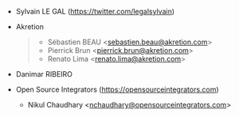- Sylvain LE GAL (<https://twitter.com/legalsylvain>)

- Akretion

  > - Sébastien BEAU \<<sebastien.beau@akretion.com>\>
  > - Pierrick Brun \<<pierrick.brun@akretion.com>\>
  > - Renato Lima \<<renato.lima@akretion.com>\>

- Danimar RIBEIRO

- Open Source Integrators (<https://opensourceintegrators.com>)
  - Nikul Chaudhary \<<nchaudhary@opensourceintegrators.com>\>

